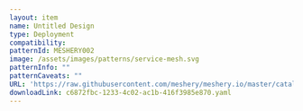 ```yaml
---
layout: item
name: Untitled Design
type: Deployment
compatibility: 
patternId: MESHERY002
image: /assets/images/patterns/service-mesh.svg
patternInfo: ""
patternCaveats: ""
URL: 'https://raw.githubusercontent.com/meshery/meshery.io/master/catalog/c6872fbc-1233-4c02-ac1b-416f3985e870.yaml'
downloadLink: c6872fbc-1233-4c02-ac1b-416f3985e870.yaml
---
```

